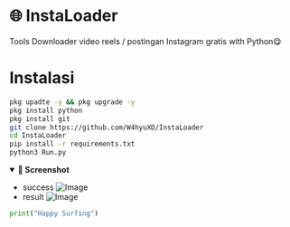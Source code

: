 # 🌐 InstaLoader
Tools Downloader video reels / postingan Instagram gratis with Python😋

# Instalasi 
```bash
pkg upadte -y && pkg upgrade -y
pkg install python
pkg install git
git clone https://github.com/W4hyuXD/InstaLoader
cd InstaLoader
pip install -r requirements.txt
python3 Run.py
```

<details open>
  <summary><strong>📸 Screenshot</strong></summary>
 
- success
![Image](https://github.com/user-attachments/assets/25b8defa-7bde-4aa7-be12-acbd82d62863)
- result
![Image](https://github.com/user-attachments/assets/17cd7ca3-e388-4b66-82d5-c1034a42eece)

</details>

```python
print("Happy Surfing")
```


